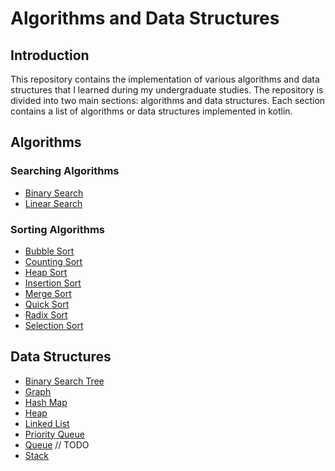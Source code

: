 # Algorithms and Data Structures

## Introduction 
This repository contains the implementation of various algorithms and data structures that I learned during my undergraduate studies. 
The repository is divided into two main sections: algorithms and data structures. 
Each section contains a list of algorithms or data structures implemented in kotlin.

## Algorithms

### Searching Algorithms

- [Binary Search](src/main/kotlin/searchAlgorithms/BinarySearch.kt)
- [Linear Search](src/main/kotlin/searchAlgorithms/LinearSearch.kt)

### Sorting Algorithms

- [Bubble Sort](src/main/kotlin/sortingAlgorithms/BubbleSort.kt)
- [Counting Sort](src/main/kotlin/sortingAlgorithms/CountingSort.kt)
- [Heap Sort](src/main/kotlin/sortingAlgorithms/HeapSort.kt)
- [Insertion Sort](src/main/kotlin/sortingAlgorithms/InsertionSort.kt)
- [Merge Sort](src/main/kotlin/sortingAlgorithms/MergeSort.kt)
- [Quick Sort](src/main/kotlin/sortingAlgorithms/QuickSort.kt)
- [Radix Sort](src/main/kotlin/sortingAlgorithms/RadixSort.kt)
- [Selection Sort](src/main/kotlin/sortingAlgorithms/SelectionSort.kt)

## Data Structures

- [Binary Search Tree](src/main/kotlin/exercices/binarySearchTrees)
- [Graph](src/main/kotlin/dataStructures/graph)
- [Hash Map](src/main/kotlin/dataStructures/hashMap)
- [Heap](src/main/kotlin/dataStructures/heap)
- [Linked List](src/main/kotlin/dataStructures/linkedLists)
- [Priority Queue](src/main/kotlin/dataStructures/priorityQueue)
- [Queue](src/main/kotlin/dataStructures/queue) // TODO
- [Stack](src/main/kotlin/dataStructures/stack)
